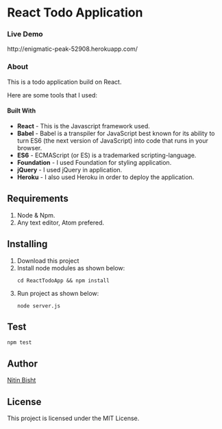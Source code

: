 <h1>React Todo Application</h1>

<h3> Live Demo</h3>
http://enigmatic-peak-52908.herokuapp.com/

<h3>About</h3>

This is a todo application build on React.

Here are some tools that I used:

<h4>Built With</h4>
<ul>
<li><b>React</b> - This is the Javascript framework used.</li>
<li><b>Babel</b> - Babel is a transpiler for JavaScript best known for its ability to turn ES6 (the next version of JavaScript) into code that runs in your browser.</li>
<li><b>ES6</b> - ECMAScript (or ES) is a trademarked scripting-language.</li>
<li><b>Foundation</b> - I used Foundation for styling application.</li>
<li><b>jQuery</b> - I used jQuery in application.</li>
<li><b>Heroku</b> - I also used Heroku in order to deploy the application.</li>
</ul>

## Requirements
<ol>
<li>Node & Npm.</li>
<li>Any text editor, Atom prefered.</li>
</ol>

## Installing 
<ol>
<li>Download this project</li>
<li>Install node modules as shown below:</li>


```cd ReactTodoApp && npm install```

<li>Run project as shown below:</li>

```node server.js```

</ol>

## Test 

```npm test```

## Author 
<a href="https://github.com/Nitin96Bisht">Nitin Bisht</a>

## License 
This project is licensed under the MIT License.

